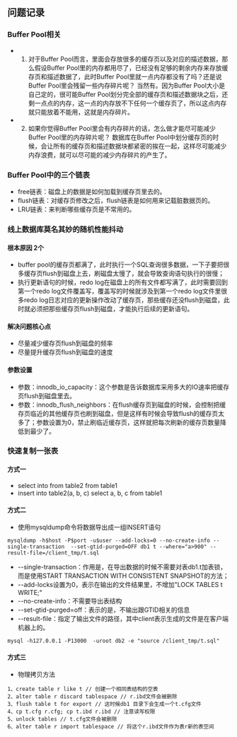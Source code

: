## 问题记录

### Buffer Pool相关
* 1. 对于Buffer Pool而言，里面会存放很多的缓存页以及对应的描述数据，那么假设Buffer Pool里的内存都用尽了，已经没有足够的剩余内存来存放缓存页和描述数据了，此时Buffer Pool里就一点内存都没有了吗？还是说Buffer Pool里会残留一些内存碎片呢？
    当然有。因为Buffer Pool大小是自己定的，很可能Buffer Pool划分完全部的缓存页和描述数据块之后，还剩一点点的内存，这一点的内存放不下任何一个缓存页了，所以这点内存就只能放着不能用，这就是内存碎片。
* 2. 如果你觉得Buffer Pool里会有内存碎片的话，怎么做才能尽可能减少Buffer Pool里的内存碎片呢？
    数据库在Buffer Pool中划分缓存页的时候，会让所有的缓存页和描述数据块都紧密的挨在一起，这样尽可能减少内存浪费，就可以尽可能的减少内存碎片的产生了。

### Buffer Pool中的三个链表
* free链表：磁盘上的数据是如何加载到缓存页里去的。
* flush链表：对缓存页修改之后，flush链表是如何用来记载脏数据页的。
* LRU链表：来判断哪些缓存页是不常用的。


### 线上数据库莫名其妙的随机性能抖动
#### 根本原因 2个
* buffer pool的缓存页都满了，此时执行一个SQL查询很多数据，一下子要把很多缓存页flush到磁盘上去，刷磁盘太慢了，就会导致查询语句执行的很慢；
* 执行更新语句的时候，redo log在磁盘上的所有文件都写满了，此时需要回到第一个redo log文件覆盖写，覆盖写的时候就涉及到第一个redo log文件里很多redo log日志对应的更新操作改动了缓存页，那些缓存还没flush到磁盘，此时就必须把那些缓存页flush到磁盘，才能执行后续的更新语句。

#### 解决问题核心点
* 尽量减少缓存页flush到磁盘的频率
* 尽量提升缓存页flush到磁盘的速度

#### 参数设置
* 参数：innodb_io_capacity：这个参数是告诉数据库采用多大的IO速率把缓存页flush到磁盘里去。
* 参数：innodb_flush_neighbors：在flush缓存页到磁盘的时候，会控制把缓存页临近的其他缓存页也刷到磁盘，但是这样有时候会导致flush的缓存页太多了；参数设置为0，禁止刷临近缓存页，这样就把每次刷新的缓存页数量降低到最少了。

### 快速复制一张表
#### 方式一
* select into from table2 from table1
* insert into table2(a, b, c) select a, b, c from table1

#### 方式二
* 使用mysqldump命令将数据导出成一组INSERT语句
```
mysqldump -h$host -P$port -u$user --add-locks=0 --no-create-info --single-transaction  --set-gtid-purged=OFF db1 t --where="a>900" --result-file=/client_tmp/t.sql
```

* --single-transaction：作用是，在导出数据的时候不需要对表db1.t加表锁，而是使用START TRANSACTION WITH CONSISTENT SNAPSHOT的方法；
* --add-locks设置为0，表示在输出的文件结果里，不增加"LOCK TABLES t WRITE;"
* --no-create-info：不需要导出表结构
* --set-gtid-purged=off：表示的是，不输出跟GTID相关的信息
* --result-file：指定了输出文件的路径，其中client表示生成的文件是在客户端机器上的。

```
mysql -h127.0.0.1 -P13000  -uroot db2 -e "source /client_tmp/t.sql"
```

#### 方式三
* 物理拷贝方法
```
1、create table r like t // 创建一个相同表结构的空表
2、alter table r discard tablespace // r.ibd文件会被删除
3、flush table t for export // 这时候db1 目录下会生成一个t.cfg文件
4、cp t.cfg r.cfg; cp t.ibd r.ibd // 注意读写权限
5、unlock tables // t.cfg文件会被删除
6、alter table r import tablespace // 将这个r.ibd文件作为表r新的表空间
```
